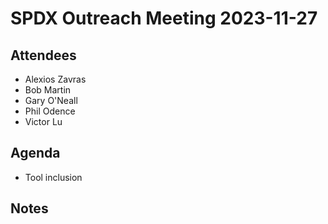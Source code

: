 # SPDX Outreach Meeting 2023-11-27

## Attendees

* Alexios Zavras
* Bob Martin
* Gary O'Neall
* Phil Odence
* Victor Lu

## Agenda

- Tool inclusion

## Notes

